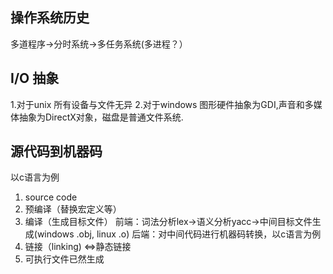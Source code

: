 ## 操作系统历史
多道程序->分时系统->多任务系统(多进程？）

## I/O 抽象
1.对于unix 所有设备与文件无异
2.对于windows 图形硬件抽象为GDI,声音和多媒体抽象为DirectX对象，磁盘是普通文件系统.


## 源代码到机器码
以c语言为例
1. source code
2. 预编译（替换宏定义等）
3. 编译（生成目标文件） 
	前端：词法分析lex->语义分析yacc->中间目标文件生成(windows .obj, linux .o)
	后端：对中间代码进行机器码转换，以c语言为例
4. 链接（linking) <=>静态链接
5. 可执行文件已然生成
	
